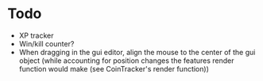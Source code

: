 # Todo

-   XP tracker
-   Win/kill counter?
-   When dragging in the gui editor, align the mouse to the center of the gui object (while accounting for position changes the features render function would make (see CoinTracker's render function))
